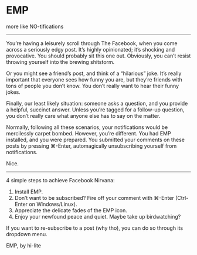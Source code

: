 # EMP
more like NO-tifications

---

You’re having a leisurely scroll through The Facebook, when you come across a seriously edgy post. It’s highly opinionated; it’s shocking and provocative. You should probably sit this one out. Obviously, you can’t resist throwing yourself into the brewing shitstorm.

Or you might see a friend’s post, and think of a “hilarious” joke. It’s really important that everyone sees how funny you are, but they’re friends with tons of people you don’t know. You don’t really want to hear their funny jokes.

Finally, our least likely situation: someone asks a question, and you provide a helpful, succinct answer. Unless you’re tagged for a follow-up question, you don’t really care what anyone else has to say on the matter.

Normally, following all these scenarios, your notifications would be mercilessly carpet bombed. However, you’re different. You had EMP installed, and you were prepared. You submitted your comments on these posts by pressing ⌘-Enter, automagically unsubscribing yourself from notifications.

Nice.

---

4 simple steps to achieve Facebook Nirvana:
1) Install EMP.
2) Don’t want to be subscribed? Fire off your comment with ⌘-Enter (Ctrl-Enter on Windows/Linux).
3) Appreciate the delicate fades of the EMP icon.
4) Enjoy your newfound peace and quiet. Maybe take up birdwatching?

If you want to re-subscribe to a post (why tho), you can do so through its dropdown menu.

EMP, by hi-lite